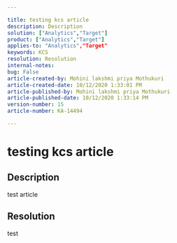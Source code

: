 ```yaml
---

title: testing kcs article  
description: Description  
solution: ["Analytics","Target"]  
product: ["Analytics","Target"]  
applies-to: "Analytics","Target"  
keywords: KCS  
resolution: Resolution  
internal-notes:   
bug: False  
article-created-by: Mohini lakshmi priya Mothukuri  
article-created-date: 10/12/2020 1:33:01 PM  
article-published-by: Mohini lakshmi priya Mothukuri  
article-published-date: 10/12/2020 1:33:14 PM  
version-number: 15  
article-number: KA-14494

---
```


# testing kcs article

## Description

test article

## Resolution

test
